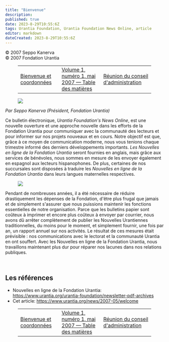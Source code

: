 ```yaml
---
title: "Bienvenue"
description: 
published: true
date: 2023-8-29T10:55:6Z
tags: Urantia Foundation, Urantia Foundation News Online, article
editor: markdown
dateCreated: 2023-8-29T10:55:6Z
---
```


<p class="v-card v-sheet theme--light gray lighten-3 px-2">© 2007 Seppo Kanerva<br>© 2007 Fondation Urantia</p>
<figure class="table chapter-navigator">
  <table>
    <tbody>
      <tr>
        <td>
        <a href="/fr/article/UF_News_Online/Welcome_Contact_Details_2007_05">
          <span class="mdi mdi-arrow-left-drop-circle"></span><span class="pl-2">Bienvenue et coordonnées</span>
        </a>
        </td>
        <td>
        <a href="/fr/index/articles_uf_news_online#volume-1-numéro-1-mai-2007">
          <span class="mdi mdi-book-open-variant"></span><span class="pl-2">Volume 1, numéro 1, mai 2007 — Table des matières</span>
        </a>
        </td>
        <td>
        <a href="/fr/article/Mo_Siegel/Trustees_Meeting">
          <span class="pr-2">Réunion du conseil d'administration</span><span class="mdi mdi-arrow-right-drop-circle"></span>
        </a>
        </td>
      </tr>
    </tbody>
  </table>
</figure>



<figure id="Figure_1" class="image urantiapedia image-style-align-left">
<img src="/image/article/UF_News_Online/2007_05/002.jpg">
</figure>

_Par Seppo Kanerva (Président, Fondation Urantia)_

Ce bulletin électronique, _Urantia Foundation's News Online_, est une nouvelle ouverture et une approche nouvelle dans les efforts de la Fondation Urantia pour communiquer avec la communauté des lecteurs et pour informer sur nos projets nouveaux et en cours. Notre objectif est que, grâce à ce moyen de communication moderne, nous vous tenions chaque trimestre informé des derniers développements importants. _Les Nouvelles en ligne de la Fondation Urantia_ seront fournies en anglais, mais grâce aux services de bénévoles, nous sommes en mesure de les envoyer également en espagnol aux lecteurs hispanophones. De plus, certaines de nos succursales sont disposées à traduire les _Nouvelles en ligne de la Fondation Urantia_ dans leurs langues maternelles respectives.

<figure id="Figure_2" class="image urantiapedia image-style-align-right">
<img src="/image/article/UF_News_Online/2007_05/006.jpg">
</figure>

Pendant de nombreuses années, il a été nécessaire de réduire drastiquement les dépenses de la Fondation, d'être plus frugal que jamais et de simplement s'assurer que nous puissions maintenir les fonctions essentielles de notre organisation. Parce que les bulletins papier sont coûteux à imprimer et encore plus coûteux à envoyer par courrier, nous avons dû arrêter complètement de publier les Nouvelles Urantiennes traditionnelles, du moins pour le moment, et simplement fournir, une fois par an, un rapport annuel sur nos activités. Le résultat de ces mesures était prévisible : nos communications avec le lectorat et la communauté Urantia en ont souffert. Avec les Nouvelles en ligne de la Fondation Urantia, nous travaillons maintenant plus dur pour réparer nos lacunes dans nos relations publiques.

<br style="clear:both;"/>

## Les références

- Nouvelles en ligne de la Fondation Urantia: https://www.urantia.org/urantia-foundation/newsletter-pdf-archives
- Cet article: https://www.urantia.org/news/2007-05/welcome




<figure class="table chapter-navigator">
  <table>
    <tbody>
      <tr>
        <td>
        <a href="/fr/article/UF_News_Online/Welcome_Contact_Details_2007_05">
          <span class="mdi mdi-arrow-left-drop-circle"></span><span class="pl-2">Bienvenue et coordonnées</span>
        </a>
        </td>
        <td>
        <a href="/fr/index/articles_uf_news_online#volume-1-numéro-1-mai-2007">
          <span class="mdi mdi-book-open-variant"></span><span class="pl-2">Volume 1, numéro 1, mai 2007 — Table des matières</span>
        </a>
        </td>
        <td>
        <a href="/fr/article/Mo_Siegel/Trustees_Meeting">
          <span class="pr-2">Réunion du conseil d'administration</span><span class="mdi mdi-arrow-right-drop-circle"></span>
        </a>
        </td>
      </tr>
    </tbody>
  </table>
</figure>
